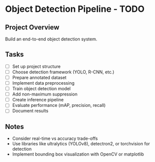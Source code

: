 # Object Detection Pipeline - TODO

## Project Overview
Build an end-to-end object detection system.

## Tasks
- [ ] Set up project structure
- [ ] Choose detection framework (YOLO, R-CNN, etc.)
- [ ] Prepare annotated dataset
- [ ] Implement data preprocessing
- [ ] Train object detection model
- [ ] Add non-maximum suppression
- [ ] Create inference pipeline
- [ ] Evaluate performance (mAP, precision, recall)
- [ ] Document results

## Notes
- Consider real-time vs accuracy trade-offs
- Use libraries like ultralytics (YOLOv8), detectron2, or torchvision for detection
- Implement bounding box visualization with OpenCV or matplotlib
